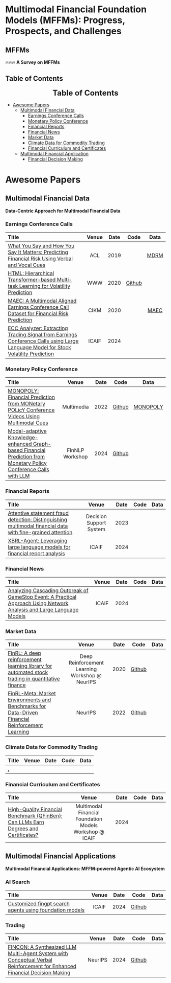 # Multimodal Financial Foundation Models (MFFMs): Progress, Prospects, and Challenges

## MFFMs
🔥🔥🔥 **A Survey on MFFMs**  

## Table of Contents 
<font size=5><center><b> Table of Contents </b> </center></font>
- [Awesome Papers](#awesome-papers)
  - [ Multimodal Financial Data](#multimodal-financial-data)
    - [ Earnings Conference Calls](#earnings-conference-calls)
    - [ Monetary Policy Conference](#monetary-policy-conference)
    - [Financial Reports](#financial-reports)
    - [Financial News](#financial-news)
    - [Market Data](#market-data)
    - [Climate Data for Commodity Trading](#climate-data-for-commodity-trading)
    - [Financial Curriculum and Certificates](#financial-curriculum-and-certificates)
  - [ Multimodal Financial Application](#multimodal-financial-application)
    - [Financial Decision Making](#financial-decision-making) 


# Awesome Papers
## Multimodal Financial Data
**Data-Centric Approach for Multimodal Financial Data**
### Earnings Conference Calls
|  Title  |   Venue  |   Date   |   Code   |   Data   |
|:--------|:--------:|:--------:|:--------:|:--------:|
| [What You Say and How You Say It Matters: Predicting Financial Risk Using Verbal and Vocal Cues](https://aclanthology.org/P19-1038.pdf)| ACL | 2019 |  | [MDRM](https://github.com/GeminiLn/EarningsCall_Dataset/tree/master)|
| [HTML: Hierarchical Transformer-based Multi-task Learning for Volatility Prediction](https://dl.acm.org/doi/pdf/10.1145/3366423.3380128?casa_token=nczNU-7cmJ8AAAAA:f8QGb4OhlRADBCm6eNl2Zvuwd5B7WIWUTtsEkAcWum-ValjGaTGSyn7NoZcQ-MgiXN-SkdoQMNg5sw)| WWW | 2020 | [Github](https://github.com/YangLinyi/HTML-Hierarchical-Transformer-based-Multi-task-Learning-for-Volatility-Prediction) | |
| [MAEC: A Multimodal Aligned Earnings Conference Call Dataset for Financial Risk Prediction](https://dl.acm.org/doi/pdf/10.1145/3340531.3412879)| CIKM | 2020 |  | [MAEC](https://github.com/Earnings-Call-Dataset/MAEC-A-Multimodal-Aligned-Earnings-Conference-Call-Dataset-for-Financial-Risk-Prediction)|
| [ECC Analyzer: Extracting Trading Signal from Earnings Conference Calls using Large Language Model for Stock Volatility Prediction](https://dl.acm.org/doi/pdf/10.1145/3677052.3698689)| ICAIF | 2024 |  | |

### Monetary Policy Conference
|  Title  |   Venue  |   Date   |   Code   |   Data   |
|:--------|:--------:|:--------:|:--------:|:--------:|
| [MONOPOLY: Financial Prediction from MONetary POLicY Conference Videos Using Multimodal Cues](https://dl.acm.org/doi/pdf/10.1145/3503161.3548380?casa_token=HGG8_xUXqgYAAAAA:KKB772yfPxxsIo5IhIrZfeEffMkomYa-KYvHt7p7F3awe1bManRzorGFAqrdckPXkjSdMafYLgAdRQ)| Multimedia | 2022 | [Github](https://github.com/monopoly-monitory-policy-calls/MONOPOLY)  | [MONOPOLY](https://github.com/monopoly-monitory-policy-calls/MONOPOLY)|
| [Modal-adaptive Knowledge-enhanced Graph-based Financial Prediction from Monetary Policy Conference Calls with LLM](https://arxiv.org/pdf/2403.16055) | FinNLP Workshop| 2024| [Github](https://github.com/OuyangKun10/MANAGER)| |

### Financial Reports
|  Title  |   Venue  |   Date   |   Code   |   Data   |
|:--------|:--------:|:--------:|:--------:|:--------:|
| [Attentive statement fraud detection: Distinguishing multimodal financial data with fine-grained attention](https://www.sciencedirect.com/science/article/pii/S0167923622001841?casa_token=H5JWNW5xkkIAAAAA:ieMEzMom76ojHKJGekhrh5uBokT2FtYBAWVhBu406vu46YiO_p3jc8OE9EBa3Q91anUykV9s5x4)| Decision Support System | 2023 | | |
| [XBRL-Agent: Leveraging large language models for financial report analysis](https://dl.acm.org/doi/pdf/10.1145/3677052.3698614?casa_token=eFzOiTLZuGkAAAAA:SNON8hhKqSXmkTASdYeemnJ-6z_QGMufywoaTNEzrqtf8-ylo6sjHIIcvScIafgWdAyq0RUCUx25jQ)| ICAIF | 2024 | | |


### Financial News
|  Title  |   Venue  |   Date   |   Code   |   Data   |
|:--------|:--------:|:--------:|:--------:|:--------:|
| [Analyzing Cascading Outbreak of GameStop Event: A Practical Approach Using Network Analysis and Large Language Models](https://dl.acm.org/doi/pdf/10.1145/3677052.3698636?casa_token=8IWUicpVTmUAAAAA:9RUD7Btk7kf30IAQdRN1GoF0L1_SZNLJ_MgpYl4TD-iM1lzBDW3LT4_EDjis2LoMeWaCHKqBQNKC6A)| ICAIF | 2024 | | |


### Market Data
|  Title  |   Venue  |   Date   |   Code   |   Data   |
|:--------|:--------:|:--------:|:--------:|:--------:|
| [FinRL: A deep reinforcement learning library for automated stock trading in quantitative finance](https://github.com/AI4Finance-Foundation/FinRL)| Deep Reinforcement Learning Workshop @ NeurIPS | 2020 | [Github](https://github.com/AI4Finance-Foundation/FinRL) | |
| [FinRL-Meta: Market Environments and Benchmarks for Data-Driven Financial Reinforcement Learning](https://proceedings.neurips.cc/paper_files/paper/2022/file/0bf54b80686d2c4dc0808c2e98d430f7-Paper-Datasets_and_Benchmarks.pdf)| NeurIPS | 2022 | [Github](https://github.com/AI4Finance-Foundation/FinRL-Meta) | |

### Climate Data for Commodity Trading
|  Title  |   Venue  |   Date   |   Code   |   Data   |
|:--------|:--------:|:--------:|:--------:|:--------:|
| [**.**]()|  |  | | |


### Financial Curriculum and Certificates
|  Title  |   Venue  |   Date   |   Code   |   Data   |
|:--------|:--------:|:--------:|:--------:|:--------:|
| [High-Quality Financial Benchmark (QFinBen): Can LLMs Earn Degrees and Certificates?]()| Multimodal Financial Foundation Models Workshop @ ICAIF| 2024  | | |


## Multimodal Financial Applications
**Multimodal Financial Applications: MFFM-powered Agentic AI Ecosystem**
### AI Search
|  Title  |   Venue  |   Date   |   Code   |   Data   |
|:--------|:--------:|:--------:|:--------:|:--------:|
| [Customized fingpt search agents using foundation models](https://dl.acm.org/doi/pdf/10.1145/3677052.3698637?casa_token=3R8UeJJ3L68AAAAA:E_ElzSkM9Nu3TDIr-JlhZkS2vG-5kD2uoAN6PKMz-erSh-s-rcpwjwkzGoyGz95sbI0oE_84ziF9Sw)| ICAIF | 2024 | [Github](https://github.com/Open-Finance-Lab/FinGPT-Search-Agent) | |

### Trading
|  Title  |   Venue  |   Date   |   Code   |   Data   |
|:--------|:--------:|:--------:|:--------:|:--------:|
| [FINCON: A Synthesized LLM Multi-Agent System with Conceptual Verbal Reinforcement for Enhanced Financial Decision Making](https://proceedings.neurips.cc/paper_files/paper/2024/file/f7ae4fe91d96f50abc2211f09b6a7e49-Paper-Conference.pdf)| NeurIPS | 2024 | [Github](https://github.com/The-FinAI/FinCon) | |
